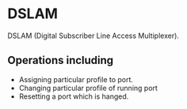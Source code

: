 # DSLAM
DSLAM (Digital Subscriber Line Access Multiplexer).

## Operations including 
- Assigning particular profile to port.
- Changing particular profile of running port
- Resetting a port which is hanged.
